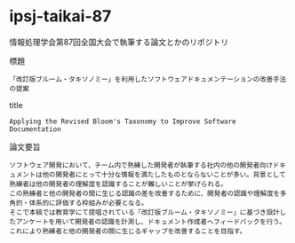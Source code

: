 # ipsj-taikai-87
情報処理学会第87回全国大会で執筆する論文とかのリポジトリ  

標題  
```text
「改訂版ブルーム・タキソノミー」を利用したソフトウェアドキュメンテーションの改善手法の提案
```

title  
```text
Applying the Revised Bloom's Taxonomy to Improve Software Documentation
```

論文要旨  
```text
ソフトウェア開発において、チーム内で熟練した開発者が執筆する社内の他の開発者向けドキュメントは他の開発者にとって十分な情報を満たしたものとならないことが多い。背景として熟練者は他の開発者の理解度を認識することが難しいことが挙げられる。
この熟練者と他の開発者の間に生じる認識の差を改善するために、開発者の認識や理解度を多角的・体系的に評価する枠組みが必要となる。
そこで本稿では教育学にて提唱されている「改訂版ブルーム・タキソノミー」に基づき設計したアンケートを用いて開発者の認識を計測し、ドキュメント作成者へフィードバックを行う。これにより熟練者と他の開発者の間に生じるギャップを改善することを目指す。
```
